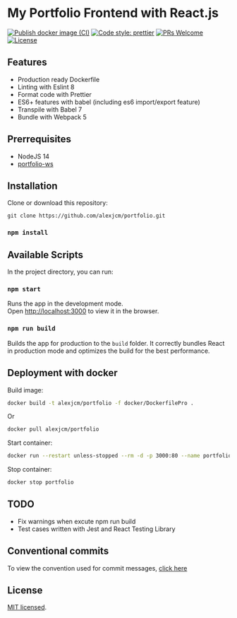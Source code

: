 # My Portfolio Frontend with React.js

[![Publish docker image (CI)](https://github.com/alexjcm/portfolio/actions/workflows/publish-docker-image.yml/badge.svg?branch=main)](https://github.com/alexjcm/portfolio/actions/workflows/publish-docker-image.yml) [![Code style: prettier](https://img.shields.io/badge/code_style-prettier-ff69b4.svg?style=flat-square)](https://github.com/prettier/prettier) [![PRs Welcome](https://img.shields.io/badge/PRs-welcome-brightgreen.svg)](https://github.com/alexjcm/portfolio) [![License](https://img.shields.io/badge/license-MIT-blue.svg)](https://github.com/facebook/react/blob/master/LICENSE)

## Features

- Production ready Dockerfile
- Linting with Eslint 8
- Format code with Prettier
- ES6+ features with babel (including es6 import/export feature)
- Transpile with Babel 7
- Bundle with Webpack 5

## Prerrequisites

- NodeJS 14
- [portfolio-ws](https://github.com/alexjcm/portfolio-ws)

## Installation

Clone or download this repository:

```
git clone https://github.com/alexjcm/portfolio.git
```

### `npm install`

## Available Scripts

In the project directory, you can run:

### `npm start`

Runs the app in the development mode.\
Open [http://localhost:3000](http://localhost:3000) to view it in the browser.

### `npm run build`

Builds the app for production to the `build` folder. It correctly bundles React in production mode and optimizes the build for the best performance.

## Deployment with docker

Build image:

```bash
docker build -t alexjcm/portfolio -f docker/DockerfilePro .
```

Or

```bash
docker pull alexjcm/portfolio
```

Start container:

```bash
docker run --restart unless-stopped --rm -d -p 3000:80 --name portfolio alexjcm/portfolio
```

Stop container:

```bash
docker stop portfolio
```

## TODO

- Fix warnings when excute npm run build
- Test cases written with Jest and React Testing Library

## Conventional commits

To view the convention used for commit messages, [click here](https://gist.github.com/alexjcm/6cc0a0a1ed96c85675a9d92706e1099d)

## License

[MIT licensed](./LICENSE).
